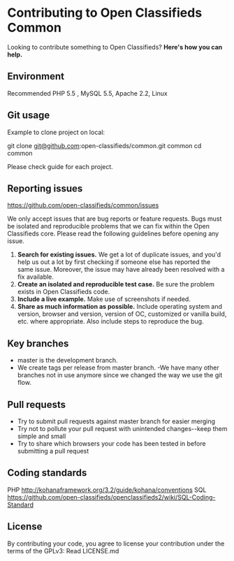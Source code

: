 # Contributing to Open Classifieds Common

Looking to contribute something to Open Classifieds? **Here's how you can help.**

## Environment
Recommended PHP 5.5 , MySQL 5.5, Apache 2.2, Linux


## Git usage
Example to clone project on local:

git clone git@github.com:open-classifieds/common.git common
cd common

Please check guide for each project.


## Reporting issues

https://github.com/open-classifieds/common/issues

We only accept issues that are bug reports or feature requests. Bugs must be isolated and reproducible problems that we can fix within the Open Classifieds core. Please read the following guidelines before opening any issue.

1. **Search for existing issues.** We get a lot of duplicate issues, and you'd help us out a lot by first checking if someone else has reported the same issue. Moreover, the issue may have already been resolved with a fix available.
2. **Create an isolated and reproducible test case.** Be sure the problem exists in Open Classifieds code.
3. **Include a live example.** Make use of screenshots if needed.
4. **Share as much information as possible.** Include operating system and version, browser and version, version of OC, customized or vanilla build, etc. where appropriate. Also include steps to reproduce the bug.



## Key branches

- master is the development branch.
- We create tags per release from master branch.
 -We have many other branches not in use anymore since we changed the way we use the git flow.


## Pull requests

- Try to submit pull requests against master branch for easier merging
- Try not to pollute your pull request with unintended changes--keep them simple and small
- Try to share which browsers your code has been tested in before submitting a pull request



## Coding standards

PHP http://kohanaframework.org/3.2/guide/kohana/conventions
SQL https://github.com/open-classifieds/openclassifieds2/wiki/SQL-Coding-Standard

## License

By contributing your code, you agree to license your contribution under the terms of the GPLv3: Read LICENSE.md
